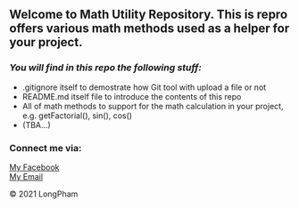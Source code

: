 ## Welcome to Math Utility Repository. This is repro offers various math methods used as a helper for your project.

### _You will find in this repo the following stuff:_

* .gitignore itself to demostrate how Git tool with upload a file or not 
* README.md itself file to introduce the contents of this repo
* All of math methods to support for the math calculation in your project,
e.g. getFactorial(), sin(), cos()
* (TBA...)

### Connect me via:
[My Facebook](https://www.facebook.com/LongPham139/)  
[My Email](phamlong139@gmail.com)

© 2021 LongPham

